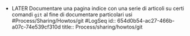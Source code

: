 - LATER   Documentare una pagina indice con una serie di articoli su certi comandi `git` al fine di documentare particolari usi #Process/Sharing/Howtos/git #LogSeq
  id:: 654d0b54-ac27-466b-a07c-74e539cf310d
  title:: Process/sharing/howtos/git